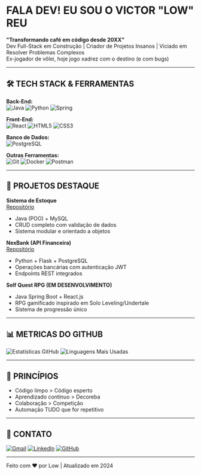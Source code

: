 # FALA DEV! EU SOU O VICTOR "LOW" REU

**"Transformando café em código desde 20XX"**  
Dev Full-Stack em Construção | Criador de Projetos Insanos | Viciado em Resolver Problemas Complexos  
Ex-jogador de vôlei, hoje jogo xadrez com o destino (e com bugs)

---

## 🛠️ TECH STACK & FERRAMENTAS

**Back-End:**  
![Java](https://img.shields.io/badge/Java-ED8B00?style=for-the-badge&logo=java&logoColor=white)
![Python](https://img.shields.io/badge/Python-3776AB?style=for-the-badge&logo=python&logoColor=white)
![Spring](https://img.shields.io/badge/Spring-6DB33F?style=for-the-badge&logo=spring&logoColor=white)

**Front-End:**  
![React](https://img.shields.io/badge/React-20232A?style=for-the-badge&logo=react&logoColor=61DAFB)
![HTML5](https://img.shields.io/badge/HTML5-E34F26?style=for-the-badge&logo=html5&logoColor=white)
![CSS3](https://img.shields.io/badge/CSS3-1572B6?style=for-the-badge&logo=css3&logoColor=white)

**Banco de Dados:**  
![PostgreSQL](https://img.shields.io/badge/PostgreSQL-4169E1?style=for-the-badge&logo=postgresql&logoColor=white)

**Outras Ferramentas:**  
![Git](https://img.shields.io/badge/Git-F05032?style=for-the-badge&logo=git&logoColor=white)
![Docker](https://img.shields.io/badge/Docker-2496ED?style=for-the-badge&logo=docker&logoColor=white)
![Postman](https://img.shields.io/badge/Postman-FF6C37?style=for-the-badge&logo=postman&logoColor=white)

---

## 🎯 PROJETOS DESTAQUE

**Sistema de Estoque**  
[Repositório](https://github.com/lowzudo/Armazenamento-de-Estoque)  
- Java (POO) + MySQL  
- CRUD completo com validação de dados  
- Sistema modular e orientado a objetos

**NexBank (API Financeira)**  
[Repositório](https://github.com/lowzudo/Projeto-NexBank)  
- Python + Flask + PostgreSQL  
- Operações bancárias com autenticação JWT  
- Endpoints REST integrados

**Self Quest RPG (EM DESENVOLVIMENTO)**  
- Java Spring Boot + React.js  
- RPG gamificado inspirado em Solo Leveling/Undertale  
- Sistema de progressão único

---

## 📊 METRICAS DO GITHUB

![Estatísticas GitHub](https://github-readme-stats.vercel.app/api?username=lowzudo&show_icons=true&theme=default&hide_border=true&include_all_commits=true)
![Linguagens Mais Usadas](https://github-readme-stats.vercel.app/api/top-langs/?username=lowzudo&layout=compact&theme=default&hide_border=true)

---

## 📌 PRINCÍPIOS

- Código limpo > Código esperto  
- Aprendizado contínuo > Decoreba  
- Colaboração > Competição  
- Automação TUDO que for repetitivo

---

## 📩 CONTATO

[![Gmail](https://img.shields.io/badge/Gmail-D14836?style=for-the-badge&logo=gmail&logoColor=white)](mailto:vs9488874@gmail.com)
[![LinkedIn](https://img.shields.io/badge/LinkedIn-0077B5?style=for-the-badge&logo=linkedin&logoColor=white)](https://linkedin.com/in/victorreu)
[![GitHub](https://img.shields.io/badge/GitHub-100000?style=for-the-badge&logo=github&logoColor=white)](https://github.com/lowzudo)

---

Feito com ❤️ por Low | Atualizado em 2024
